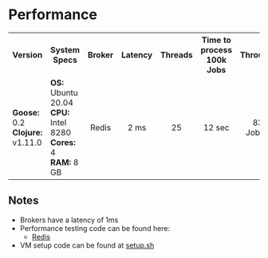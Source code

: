 Performance
============

<table>
<tr>
  <th>Version</th>
  <th>System Specs</th>
  <th>Broker</th>
  <th>Latency</th>
  <th>Threads</th>
  <th>Time to process<br>100k Jobs</th>
  <th>Throughput</th>
</tr>
<tr align="center">
  <td align="left"><b>Goose:</b> 0.2<br><b>Clojure:</b> v1.11.0</td>
  <td align="left"><b>OS: </b>Ubuntu 20.04<br><b>CPU: </b>Intel 8280<br> <b>Cores: </b>4<br><b>RAM: </b>8 GB</td>
  <td>Redis</td>
  <td>2 ms</td>
  <td>25</td>
  <td>12 sec</td>
  <td>8300 Jobs/sec</td>
</tr>
</table>

Notes
---------

- Brokers have a latency of 1ms
- Performance testing code can be found here:
  - [Redis](https://github.com/nilenso/goose/tree/main/perf/redis)
- VM setup code can be found at [setup.sh](https://github.com/nilenso/goose/blob/main/perf/setup.sh)
